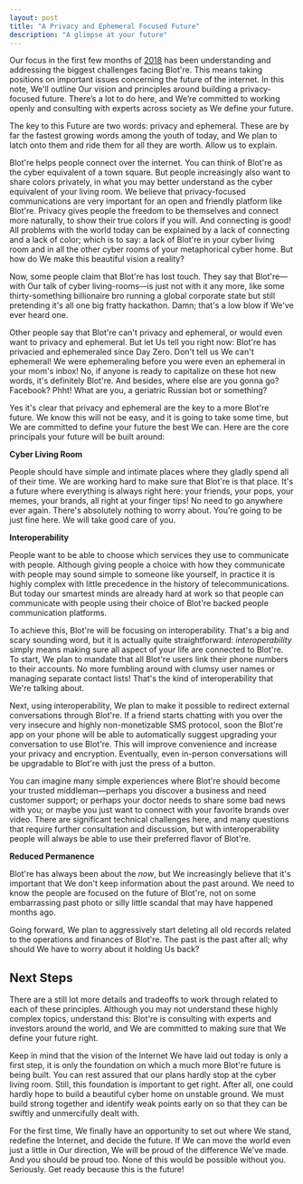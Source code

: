 ```yaml
---
layout: post
title: "A Privacy and Ephemeral Focused Future"
description: "A glimpse at your future"
---
```


Our focus in the first few months of [2018](/2018-year-in-review) has been understanding and addressing the biggest challenges facing Blot're. This means taking positions on important issues concerning the future of the internet. In this note, We'll outline Our vision and principles around building a privacy-focused future. There’s a lot to do here, and We’re committed to working openly and consulting with experts across society as We define your future.

The key to this Future are two words: privacy and ephemeral. These are by far the fastest growing words among the youth of today, and We plan to latch onto them and ride them for all they are worth. Allow us to explain.

Blot're helps people connect over the internet. You can think of Blot're as the cyber equivalent of a town square. But people increasingly also want to share colors privately, in what you may better understand as the cyber equivalent of your living room. We believe that privacy-focused communications are very important for an open and friendly platform like Blot're. Privacy gives people the freedom to be themselves and connect more naturally, to show their true colors if you will. And connecting is good! All problems with the world today can be explained by a lack of connecting and a lack of color; which is to say: a lack of Blot're in your cyber living room and in all the other cyber rooms of your metaphorical cyber home. But how do We make this beautiful vision a reality? 

Now, some people claim that Blot're has lost touch. They say that Blot're—with Our talk of cyber living-rooms—is just not with it any more, like some thirty-something billionaire bro running a global corporate state but still pretending it's all one big fratty hackathon. Damn; that's a low blow if We've ever heard one.

Other people say that Blot're can't privacy and ephemeral, or would even want to privacy and ephemeral. But let Us tell you right now: Blot're has privacied and ephemeraled since Day Zero. Don't tell us We can't ephemeral! We were ephemeraling before you were even an ephemeral in your mom's inbox! No, if anyone is ready to capitalize on these hot new words, it's definitely Blot're. And besides, where else are you gonna go? Facebook? Phht! What are you, a geriatric Russian bot or something? 

Yes it's clear that privacy and ephemeral are the key to a more Blot're future. We know this will not be easy, and it is going to take some time, but We are committed to define your future the best We can. Here are the core principals your future will be built around:

**Cyber Living Room**

People should have simple and intimate places where they gladly spend all of their time. We are working hard to make sure that Blot're is that place. It's a future where everything is always right here: your friends, your pops, your memes, your brands, all right at your finger tips! No need to go anywhere ever again. There's absolutely nothing to worry about. You're going to be just fine here. We will take good care of you. 

**Interoperability**

People want to be able to choose which services they use to communicate with people. Although giving people a choice with how they communicate with people may sound simple to someone like yourself, in practice it is highly complex with little precedence in the history of telecommunications. But today our smartest minds are already hard at work so that people can communicate with people using their choice of Blot're backed people communication platforms.

To achieve this, Blot're will be focusing on interoperability. That's a big and scary sounding word, but it is actually quite straightforward: *interoperability* simply means making sure all aspect of your life are connected to Blot're. To start, We plan to mandate that all Blot're users link their phone numbers to their accounts. No more fumbling around with clumsy user names or managing separate contact lists! That's the kind of interoperability that We're talking about.

Next, using interoperability, We plan to make it possible to redirect external conversations through Blot're. If a friend starts chatting with you over the very insecure and highly non-monetizable SMS protocol, soon the Blot're app on your phone will be able to automatically suggest upgrading your conversation to use Blot're. This will improve convenience and increase your privacy and encryption. Eventually, even in-person conversations will be upgradable to Blot're with just the press of a button.

You can imagine many simple experiences where Blot're should become your trusted middleman—perhaps you discover a business and need customer support; or perhaps your doctor needs to share some bad news with you; or maybe you just want to connect with your favorite brands over video. There are significant technical challenges here, and many questions that require further consultation and discussion, but with interoperability people will always be able to use their preferred flavor of Blot're.

**Reduced Permanence**

Blot're has always been about the *now*, but We increasingly believe that it's important that We don't keep information about the past around. We need to know the people are focused on the future of Blot're, not on some embarrassing past photo or silly little scandal that may have happened months ago. 

Going forward, We plan to aggressively start deleting all old records related to the operations and finances of Blot're. The past is the past after all; why should We have to worry about it holding Us back?

## Next Steps

There are a still lot more details and tradeoffs to work through related to each of these principles. Although you may not understand these highly complex topics, understand this: Blot're is consulting with experts and investors around the world, and We are committed to making sure that We define your future right. 

Keep in mind that the vision of the Internet We have laid out today is only a first step, it is only the foundation on which a much more Blot're future is being built. You can rest assured that our plans hardly stop at the cyber living room. Still, this foundation is important to get right. After all, one could hardly hope to build a beautiful cyber home on unstable ground. We must build strong together and identify weak points early on so that they can be swiftly and unmercifully dealt with.  

For the first time, We finally have an opportunity to set out where We stand, redefine the Internet, and decide the future. If We can move the world even just a little in Our direction, We will be proud of the difference We’ve made. And you should be proud too. None of this would be possible without you. Seriously. Get ready because this is the future!
